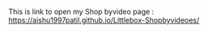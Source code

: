 This is link to open my Shop byvideo page : https://aishu1997patil.github.io/Littlebox-Shopbyvideoes/
